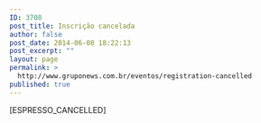 ```yaml
---
ID: 3708
post_title: Inscrição cancelada
author: false
post_date: 2014-06-08 18:22:13
post_excerpt: ""
layout: page
permalink: >
  http://www.gruponews.com.br/eventos/registration-cancelled
published: true
---
```

[ESPRESSO_CANCELLED]